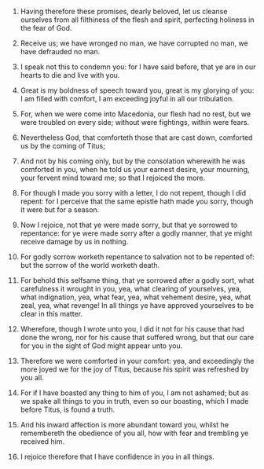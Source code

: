 1. Having therefore these promises, dearly beloved, let us cleanse
ourselves from all filthiness of the flesh and spirit, perfecting
holiness in the fear of God.

2. Receive us; we have wronged no man, we have corrupted no man, we
have defrauded no man.

3. I speak not this to condemn you: for I have said before, that ye
are in our hearts to die and live with you.

4. Great is my boldness of speech toward you, great is my glorying of
you: I am filled with comfort, I am exceeding joyful in all our
tribulation.

5. For, when we were come into Macedonia, our flesh had no rest, but
we were troubled on every side; without were fightings, within were
fears.

6. Nevertheless God, that comforteth those that are cast down,
comforted us by the coming of Titus;

7. And not by his coming only,
but by the consolation wherewith he was comforted in you, when he told
us your earnest desire, your mourning, your fervent mind toward me; so
that I rejoiced the more.

8. For though I made you sorry with a letter, I do not repent, though
I did repent: for I perceive that the same epistle hath made you
sorry, though it were but for a season.

9. Now I rejoice, not that ye were made sorry, but that ye sorrowed
to repentance: for ye were made sorry after a godly manner, that ye
might receive damage by us in nothing.

10. For godly sorrow worketh repentance to salvation not to be
repented of: but the sorrow of the world worketh death.

11. For behold this selfsame thing, that ye sorrowed after a godly
sort, what carefulness it wrought in you, yea, what clearing of
yourselves, yea, what indignation, yea, what fear, yea, what vehement
desire, yea, what zeal, yea, what revenge! In all things ye have
approved yourselves to be clear in this matter.

12. Wherefore, though I wrote unto you, I did it not for his cause
that had done the wrong, nor for his cause that suffered wrong, but
that our care for you in the sight of God might appear unto you.

13. Therefore we were comforted in your comfort: yea, and exceedingly
the more joyed we for the joy of Titus, because his spirit was
refreshed by you all.

14. For if I have boasted any thing to him of you, I am not ashamed;
but as we spake all things to you in truth, even so our boasting,
which I made before Titus, is found a truth.

15. And his inward affection is more abundant toward you, whilst he
remembereth the obedience of you all, how with fear and trembling ye
received him.

16. I rejoice therefore that I have confidence in you in all things.